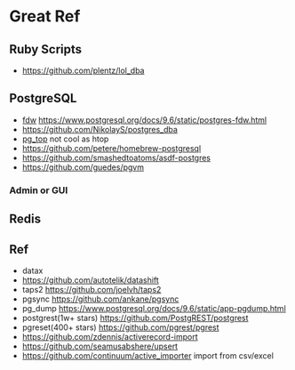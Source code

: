 # Great Ref

## Ruby Scripts

* https://github.com/plentz/lol_dba

## PostgreSQL

* [fdw](https://robots.thoughtbot.com/postgres-foreign-data-wrapper)
https://www.postgresql.org/docs/9.6/static/postgres-fdw.html
* https://github.com/NikolayS/postgres_dba
* [pg_top](https://github.com/julmon/pg_activity)
  not cool as htop
* https://github.com/petere/homebrew-postgresql
* https://github.com/smashedtoatoms/asdf-postgres
* https://github.com/guedes/pgvm

### Admin or GUI

## Redis

## Ref

* datax
* https://github.com/autotelik/datashift
* taps2 https://github.com/joelvh/taps2
* pgsync https://github.com/ankane/pgsync
* pg_dump https://www.postgresql.org/docs/9.6/static/app-pgdump.html
* postgrest(1w+ stars) https://github.com/PostgREST/postgrest
* pgreset(400+ stars) https://github.com/pgrest/pgrest
* https://github.com/zdennis/activerecord-import
* https://github.com/seamusabshere/upsert
* https://github.com/continuum/active_importer
  import from csv/excel
